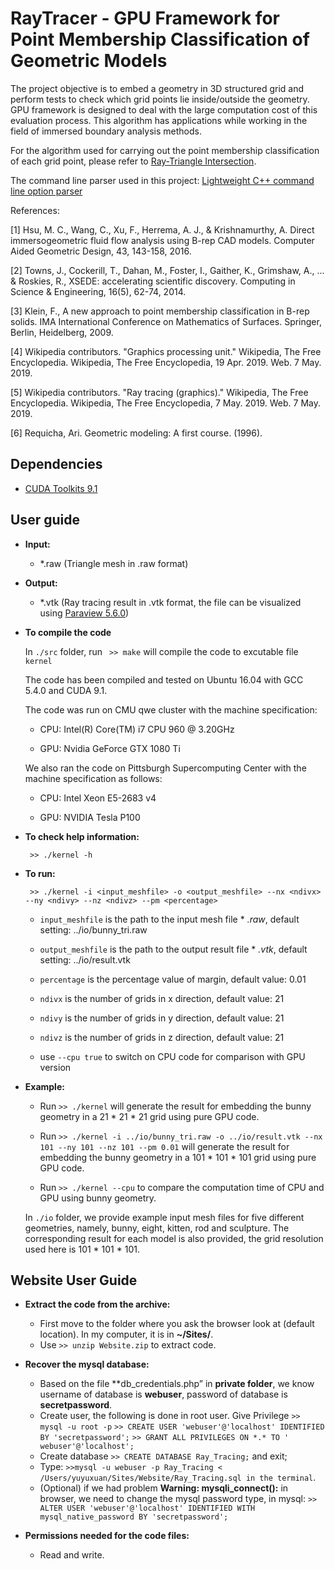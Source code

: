 # RayTracer - GPU Framework for Point Membership Classification of Geometric Models
The project objective is to embed a geometry in 3D structured grid and perform tests to check which grid points lie inside/outside the geometry. GPU framework is designed to deal with the large computation cost of this evaluation process. This algorithm has applications while working in the field of immersed boundary analysis methods.

For the algorithm used for carrying out the point membership classification of each grid point, please refer to [Ray-Triangle Intersection](https://www.scratchapixel.com/lessons/3d-basic-rendering/ray-tracing-rendering-a-triangle/ray-triangle-intersection-geometric-solution).

The command line parser used in this project: [Lightweight C++ command line option parser](https://github.com/jarro2783/cxxopts)

References:

[1] Hsu, M. C., Wang, C., Xu, F., Herrema, A. J., & Krishnamurthy, A. Direct immersogeometric fluid flow analysis using B-rep CAD models. Computer Aided Geometric Design, 43, 143-158, 2016.

[2] Towns, J., Cockerill, T., Dahan, M., Foster, I., Gaither, K., Grimshaw, A., ... & Roskies, R., XSEDE: accelerating scientific discovery. Computing in Science & Engineering, 16(5), 62-74, 2014.

[3]  Klein, F., A new approach to point membership classification in B-rep solids. IMA International Conference on Mathematics of Surfaces. Springer, Berlin, Heidelberg, 2009.

[4]  Wikipedia contributors. "Graphics processing unit." Wikipedia, The Free Encyclopedia. Wikipedia, The Free Encyclopedia, 19 Apr. 2019. Web. 7 May. 2019.

[5]  Wikipedia contributors. "Ray tracing (graphics)." Wikipedia, The Free Encyclopedia. Wikipedia, The Free Encyclopedia, 7 May. 2019. Web. 7 May. 2019.

[6] Requicha, Ari. Geometric modeling: A first course. (1996).

## Dependencies
* [CUDA Toolkits 9.1](https://developer.nvidia.com/accelerated-computing-toolkit)

## User guide

* **Input:**

    * *.raw (Triangle mesh in .raw format)

* **Output:**

    * *.vtk (Ray tracing result in .vtk format, the file can be visualized using [Paraview 5.6.0](https://www.paraview.org/))

* **To compile the code**

    In `./src` folder, run ` >> make` will compile the code to excutable file `kernel`

    The code has been compiled and tested on Ubuntu 16.04 with GCC 5.4.0 and CUDA 9.1.

    The code was run on CMU qwe cluster with the machine specification:

    * CPU: Intel(R) Core(TM) i7 CPU 960  @ 3.20GHz

    * GPU: Nvidia GeForce GTX 1080 Ti

    We also ran the code on Pittsburgh Supercomputing Center with the machine specification as follows:

    * CPU: Intel Xeon E5-2683 v4

    * GPU: NVIDIA Tesla P100

* **To check help information:**

   ` >> ./kernel -h`

* **To run:**

   ` >> ./kernel -i <input_meshfile> -o <output_meshfile> --nx <ndivx> --ny <ndivy> --nz <ndivz> --pm <percentage>`

   * `input_meshfile` is the path to the input mesh file * *.raw*, default setting: ../io/bunny_tri.raw

   * `output_meshfile` is the path to the output result file * *.vtk*, default setting: ../io/result.vtk

   * `percentage` is the percentage value of margin, default value: 0.01

   * `ndivx` is the number of grids in x direction, default value: 21

   * `ndivy` is the number of grids in y direction, default value: 21

   * `ndivz` is the number of grids in z direction, default value: 21

   * use `--cpu true` to switch on CPU code for comparison with GPU version

 * **Example:**

   * Run `>> ./kernel` will generate the result for embedding the bunny geometry in a 21 * 21 * 21 grid using pure GPU code.

   * Run `>> ./kernel -i ../io/bunny_tri.raw -o ../io/result.vtk --nx 101 --ny 101 --nz 101 --pm 0.01` will generate the result for embedding the bunny geometry in a 101 * 101 * 101 grid using pure GPU code.

   * Run `>> ./kernel --cpu` to compare the computation time of CPU and GPU using bunny geometry.



   In `./io` folder, we provide example input mesh files for five different geometries, namely, bunny, eight, kitten, rod and sculpture. The corresponding result for each model is also provided, the grid resolution used here is 101 * 101 * 101.


## Website User Guide

* **Extract the code from the archive:**
     * First move to the folder where you ask the browser look at (default location). In my computer, it is in **~/Sites/**.
     * Use `>> unzip Website.zip` to extract code.
* **Recover the mysql database:**
     * Based on the file **db_credentials.php” in **private folder**, we know username of database is **webuser**, password of database is **secretpassword**.
     * Create user, the following is done in root user. Give Privilege
       `>> mysql -u root -p`
       `>> CREATE USER 'webuser'@'localhost' IDENTIFIED BY 'secretpassword';`
       `>> GRANT ALL PRIVILEGES ON *.* TO ' webuser'@'localhost';`
     * Create database `>> CREATE DATABASE Ray_Tracing;` and exit;
     * Type: `>>mysql -u webuser -p Ray_Tracing < /Users/yuyuxuan/Sites/Website/Ray_Tracing.sql in the terminal`.
     * (Optional) if we had problem **Warning: mysqli_connect():** in browser, we need to change the mysql password type, in mysql: `>> ALTER USER 'webuser'@'localhost' IDENTIFIED WITH mysql_native_password BY 'secretpassword';`

* **Permissions needed for the code files:**

    * Read and write.
